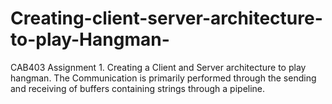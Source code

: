 # Creating-client-server-architecture-to-play-Hangman-
CAB403 Assignment 1. Creating a Client and Server architecture to play hangman. The Communication is primarily performed through the sending and receiving of buffers containing strings through a pipeline.
